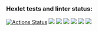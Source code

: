 ### Hexlet tests and linter status:
[![Actions Status](https://github.com/mvr2005/frontend-project-44/workflows/hexlet-check/badge.svg)](https://github.com/mvr2005/frontend-project-44/actions)
<a href="https://codeclimate.com/github/mvr2005/frontend-project-44/maintainability"><img src="https://api.codeclimate.com/v1/badges/815fe5c014825c473e84/maintainability" /></a>
<a href="https://asciinema.org/a/cSqCAfRwyjfwLz6HzxPoKf77H" target="_blank"><img src="https://asciinema.org/a/cSqCAfRwyjfwLz6HzxPoKf77H.svg" /></a>
<a href="https://asciinema.org/a/bmQRyEFlb6JWiNkJpipPIqCJM" target="_blank"><img src="https://asciinema.org/a/bmQRyEFlb6JWiNkJpipPIqCJM.svg" /></a>
<a href="https://asciinema.org/a/e64kJmoz5PRndCTsH3GAvryMt" target="_blank"><img src="https://asciinema.org/a/e64kJmoz5PRndCTsH3GAvryMt.svg" /></a>
<a href="https://asciinema.org/a/mBqCEt1qVf4DLM5qSYLRTeG0S" target="_blank"><img src="https://asciinema.org/a/mBqCEt1qVf4DLM5qSYLRTeG0S.svg" /></a>
<a href="https://asciinema.org/a/okXiZCajmscr7ffn75qfQ0071" target="_blank"><img src="https://asciinema.org/a/okXiZCajmscr7ffn75qfQ0071.svg" /></a>